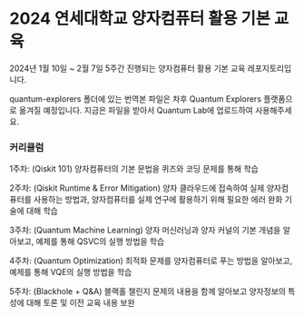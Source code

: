 # 2024 연세대학교 양자컴퓨터 활용 기본 교육

2024년 1월 10일 ~ 2월 7일 5주간 진행되는 양자컴퓨터 활용 기본 교육 레포지토리입니다.

quantum-explorers 폴더에 있는 번역본 파일은 차후 Quantum Explorers 플랫폼으로 옮겨질 예정입니다. 지금은 파일을 받아서 Quantum Lab에 업로드하여 사용해주세요.

### 커리큘럼

1주차: (Qiskit 101) 양자컴퓨터의 기본 문법을 퀴즈와 코딩 문제를 통해 학습

2주차: (Qiskit Runtime & Error Mitigation) 양자 클라우드에 접속하여 실제 양자컴퓨터를 사용하는 방법과, 양자컴퓨터를 실제 연구에 활용하기 위해 필요한 에러 완화 기술에 대해 학습

3주차: (Quantum Machine Learning) 양자 머신러닝과 양자 커널의 기본 개념을 알아보고, 예제를 통해 QSVC의 실행 방법을 학습

4주차: (Quantum Optimization) 최적화 문제를 양자컴퓨터로 푸는 방법을 알아보고, 예제를 통해 VQE의 실행 방법을 학습

5주차: (Blackhole + Q&A) 블랙홀 챌린지 문제의 내용을 함께 알아보고 양자정보의 특성에 대해 토론 및 이전 교육 내용 보완
